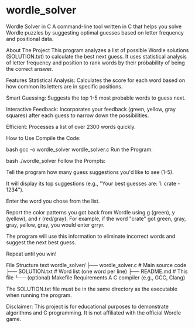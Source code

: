 # wordle_solver
Wordle Solver in C
A command-line tool written in C that helps you solve Wordle puzzles by suggesting optimal guesses based on letter frequency and positional data.

About The Project
This program analyzes a list of possible Wordle solutions (SOLUTION.txt) to calculate the best next guess. It uses statistical analysis of letter frequency and position to rank words by their probability of being the correct answer.

Features
Statistical Analysis: Calculates the score for each word based on how common its letters are in specific positions.

Smart Guessing: Suggests the top 1-5 most probable words to guess next.

Interactive Feedback: Incorporates your feedback (green, yellow, gray squares) after each guess to narrow down the possibilities.

Efficient: Processes a list of over 2300 words quickly.

How to Use
Compile the Code:

bash
gcc -o wordle_solver wordle_solver.c
Run the Program:

bash
./wordle_solver
Follow the Prompts:

Tell the program how many guess suggestions you'd like to see (1-5).

It will display its top suggestions (e.g., "Your best guesses are: 1: crate - 1234").

Enter the word you chose from the list.

Report the color patterns you got back from Wordle using g (green), y (yellow), and r (red/gray). For example, if the word "crate" got green, gray, gray, yellow, gray, you would enter grryr.

The program will use this information to eliminate incorrect words and suggest the next best guess.

Repeat until you win!

File Structure
text
wordle_solver/
├── wordle_solver.c  # Main source code
├── SOLUTION.txt     # Word list (one word per line)
├── README.md        # This file
└── (optional) Makefile
Requirements
A C compiler (e.g., GCC, Clang)

The SOLUTION.txt file must be in the same directory as the executable when running the program.

Disclaimer: This project is for educational purposes to demonstrate algorithms and C programming. It is not affiliated with the official Wordle game.
